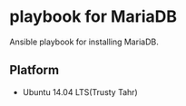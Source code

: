 playbook for MariaDB
===

Ansible playbook for installing MariaDB.

## Platform

* Ubuntu 14.04 LTS(Trusty Tahr)
